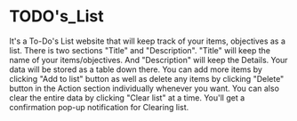 # TODO's_List
It's a To-Do's List website that will keep track of your items, objectives as a list.
There is two sections "Title" and "Description".
"Title" will keep the name of your items/objectives.
And "Description" will keep the Details.
Your data will be stored as a table down there.
You can add more items by clicking "Add to list" button as well as delete any items by clicking "Delete" button in the Action section individually whenever you want. 
You can also clear the entire data by clicking "Clear list" at a time.
You'll get a confirmation pop-up notification for Clearing list.
